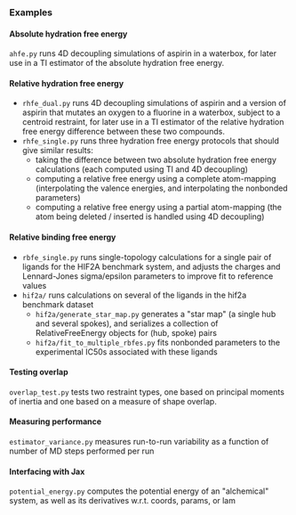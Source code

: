 ### Examples

#### Absolute hydration free energy

`ahfe.py` runs 4D decoupling simulations of aspirin in a waterbox, for later use in a TI estimator of the absolute hydration free energy.

#### Relative hydration free energy

* `rhfe_dual.py` runs 4D decoupling simulations of aspirin and a version of aspirin that mutates an oxygen to a fluorine in a waterbox, subject to a centroid restraint, for later use in a TI estimator of the relative hydration free energy difference between these two compounds.
* `rhfe_single.py` runs three hydration free energy protocols that should give similar results:
    * taking the difference between two absolute hydration free energy calculations (each computed using TI and 4D decoupling)
    * computing a relative free energy using a complete atom-mapping (interpolating the valence energies, and interpolating the nonbonded parameters)
    * computing a relative free energy using a partial atom-mapping (the atom being deleted / inserted is handled using 4D decoupling)

#### Relative binding free energy

* `rbfe_single.py` runs single-topology calculations for a single pair of ligands for the HIF2A benchmark system, and adjusts the charges and Lennard-Jones sigma/epsilon parameters to improve fit to reference values
* `hif2a/` runs calculations on several of the ligands in the hif2a benchmark dataset
  * `hif2a/generate_star_map.py` generates a "star map" (a single hub and several spokes), and serializes a collection of RelativeFreeEnergy objects for (hub, spoke) pairs
  * `hif2a/fit_to_multiple_rbfes.py` fits nonbonded parameters to the experimental IC50s associated with these ligands

#### Testing overlap

`overlap_test.py` tests two restraint types, one based on principal moments of inertia and one based on a measure of shape overlap.

#### Measuring performance

`estimator_variance.py` measures run-to-run variability as a function of number of MD steps performed per run

#### Interfacing with Jax
`potential_energy.py` computes the potential energy of an "alchemical" system, as well as its derivatives w.r.t. coords, params, or lam